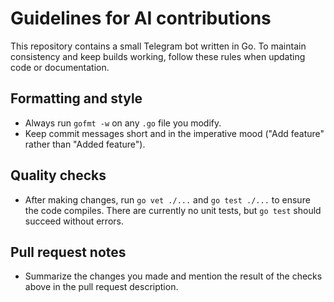 # Guidelines for AI contributions

This repository contains a small Telegram bot written in Go. To maintain
consistency and keep builds working, follow these rules when updating code
or documentation.

## Formatting and style
- Always run `gofmt -w` on any `.go` file you modify.
- Keep commit messages short and in the imperative mood ("Add feature" rather than "Added feature").

## Quality checks
- After making changes, run `go vet ./...` and `go test ./...` to ensure the
  code compiles. There are currently no unit tests, but `go test` should
  succeed without errors.

## Pull request notes
- Summarize the changes you made and mention the result of the checks above
  in the pull request description.
